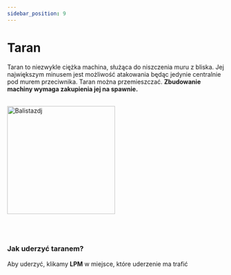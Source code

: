 ```yaml
---
sidebar_position: 9
---
```

# Taran
Taran to niezwykle ciężka machina, służąca do niszczenia muru z bliska. Jej największym minusem jest możliwość atakowania będąc jedynie centralnie pod murem przeciwnika. Taran można przemieszczać. **Zbudowanie machiny wymaga zakupienia jej na spawnie.**
<br></br>
<div class="box">
    <img 
    src={require('./img/taran.png').default}
    alt="Balistazdj"
    width="250"
    />
</div>



<br></br>

### Jak uderzyć taranem?
Aby uderzyć, klikamy **LPM** w miejsce, które uderzenie ma trafić

<br></br>
